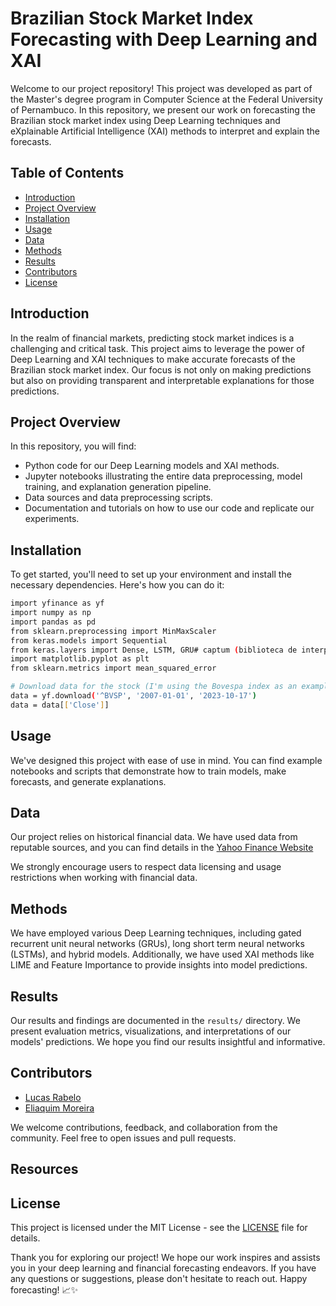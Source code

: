 # Brazilian Stock Market Index Forecasting with Deep Learning and XAI

Welcome to our project repository! This project was developed as part of the Master's degree program in Computer Science at the Federal University of Pernambuco. In this repository, we present our work on forecasting the Brazilian stock market index using Deep Learning techniques and eXplainable Artificial Intelligence (XAI) methods to interpret and explain the forecasts.

## Table of Contents

- [Introduction](#introduction)
- [Project Overview](#project-overview)
- [Installation](#installation)
- [Usage](#usage)
- [Data](#data)
- [Methods](#methods)
- [Results](#results)
- [Contributors](#contributors)
- [License](#license)

## Introduction

In the realm of financial markets, predicting stock market indices is a challenging and critical task. This project aims to leverage the power of Deep Learning and XAI techniques to make accurate forecasts of the Brazilian stock market index. Our focus is not only on making predictions but also on providing transparent and interpretable explanations for those predictions.

## Project Overview

In this repository, you will find:

- Python code for our Deep Learning models and XAI methods.
- Jupyter notebooks illustrating the entire data preprocessing, model training, and explanation generation pipeline.
- Data sources and data preprocessing scripts.
- Documentation and tutorials on how to use our code and replicate our experiments.

## Installation

To get started, you'll need to set up your environment and install the necessary dependencies. Here's how you can do it:

```bash
import yfinance as yf
import numpy as np
import pandas as pd
from sklearn.preprocessing import MinMaxScaler
from keras.models import Sequential
from keras.layers import Dense, LSTM, GRU# captum (biblioteca de interpretação pytorch)
import matplotlib.pyplot as plt
from sklearn.metrics import mean_squared_error

# Download data for the stock (I'm using the Bovespa index as an example)
data = yf.download('^BVSP', '2007-01-01', '2023-10-17')
data = data[['Close']]

```

## Usage

We've designed this project with ease of use in mind. You can find example notebooks and scripts that demonstrate how to train models, make forecasts, and generate explanations.

## Data

Our project relies on historical financial data. We have used data from reputable sources, and you can find details in the [Yahoo Finance Website](https://finance.yahoo.com/)

We strongly encourage users to respect data licensing and usage restrictions when working with financial data.

## Methods

We have employed various Deep Learning techniques, including gated recurrent unit neural networks (GRUs), long short term neural networks (LSTMs), and hybrid models. Additionally, we have used XAI methods like LIME and Feature Importance to provide insights into model predictions.

## Results

Our results and findings are documented in the `results/` directory. We present evaluation metrics, visualizations, and interpretations of our models' predictions. We hope you find our results insightful and informative.

## Contributors

- [Lucas Rabelo](https://github.com/marreapato)
- [Eliaquim Moreira](https://github.com/marreapato)

We welcome contributions, feedback, and collaboration from the community. Feel free to open issues and pull requests.

## Resources

## License

This project is licensed under the MIT License - see the [LICENSE](LICENSE) file for details.

Thank you for exploring our project! We hope our work inspires and assists you in your deep learning and financial forecasting endeavors. If you have any questions or suggestions, please don't hesitate to reach out. Happy forecasting! 📈✨
